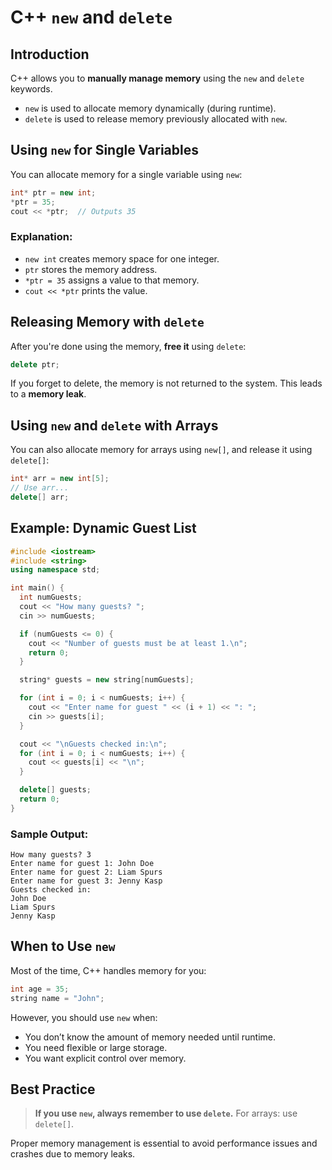 # C++ `new` and `delete`

## Introduction

C++ allows you to **manually manage memory** using the `new` and `delete` keywords.

- `new` is used to allocate memory dynamically (during runtime).
- `delete` is used to release memory previously allocated with `new`.

## Using `new` for Single Variables

You can allocate memory for a single variable using `new`:

```cpp
int* ptr = new int;
*ptr = 35;
cout << *ptr;  // Outputs 35
```

### Explanation:

- `new int` creates memory space for one integer.
- `ptr` stores the memory address.
- `*ptr = 35` assigns a value to that memory.
- `cout << *ptr` prints the value.

## Releasing Memory with `delete`

After you're done using the memory, **free it** using `delete`:

```cpp
delete ptr;
```

If you forget to delete, the memory is not returned to the system. This leads to a **memory leak**.

## Using `new` and `delete` with Arrays

You can also allocate memory for arrays using `new[]`, and release it using `delete[]`:

```cpp
int* arr = new int[5];
// Use arr...
delete[] arr;
```

## Example: Dynamic Guest List

```cpp
#include <iostream>
#include <string>
using namespace std;

int main() {
  int numGuests;
  cout << "How many guests? ";
  cin >> numGuests;

  if (numGuests <= 0) {
    cout << "Number of guests must be at least 1.\n";
    return 0;
  }

  string* guests = new string[numGuests];

  for (int i = 0; i < numGuests; i++) {
    cout << "Enter name for guest " << (i + 1) << ": ";
    cin >> guests[i];
  }

  cout << "\nGuests checked in:\n";
  for (int i = 0; i < numGuests; i++) {
    cout << guests[i] << "\n";
  }

  delete[] guests;
  return 0;
}
```

### Sample Output:

```
How many guests? 3
Enter name for guest 1: John Doe
Enter name for guest 2: Liam Spurs
Enter name for guest 3: Jenny Kasp
Guests checked in:
John Doe
Liam Spurs
Jenny Kasp
```

## When to Use `new`

Most of the time, C++ handles memory for you:

```cpp
int age = 35;
string name = "John";
```

However, you should use `new` when:

- You don’t know the amount of memory needed until runtime.
- You need flexible or large storage.
- You want explicit control over memory.

## Best Practice

> **If you use `new`, always remember to use `delete`.**
> For arrays: use `delete[]`.

Proper memory management is essential to avoid performance issues and crashes due to memory leaks.
